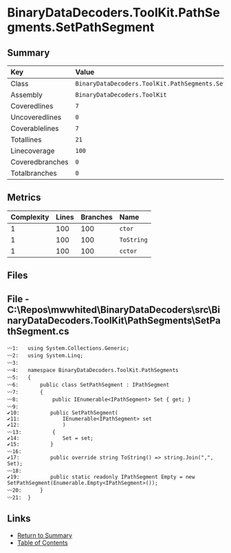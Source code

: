 ﻿# BinaryDataDecoders.ToolKit.PathSegments.SetPathSegment

## Summary

| Key             | Value                                                    |
| :-------------- | :------------------------------------------------------- |
| Class           | `BinaryDataDecoders.ToolKit.PathSegments.SetPathSegment` |
| Assembly        | `BinaryDataDecoders.ToolKit`                             |
| Coveredlines    | `7`                                                      |
| Uncoveredlines  | `0`                                                      |
| Coverablelines  | `7`                                                      |
| Totallines      | `21`                                                     |
| Linecoverage    | `100`                                                    |
| Coveredbranches | `0`                                                      |
| Totalbranches   | `0`                                                      |

## Metrics

| Complexity | Lines | Branches | Name       |
| :--------- | :---- | :------- | :--------- |
| 1          | 100   | 100      | `ctor`     |
| 1          | 100   | 100      | `ToString` |
| 1          | 100   | 100      | `cctor`    |

## Files

## File - C:\Repos\mwwhited\BinaryDataDecoders\src\BinaryDataDecoders.ToolKit\PathSegments\SetPathSegment.cs

```CSharp
〰1:   using System.Collections.Generic;
〰2:   using System.Linq;
〰3:   
〰4:   namespace BinaryDataDecoders.ToolKit.PathSegments
〰5:   {
〰6:       public class SetPathSegment : IPathSegment
〰7:       {
〰8:           public IEnumerable<IPathSegment> Set { get; }
〰9:   
✔10:          public SetPathSegment(
✔11:              IEnumerable<IPathSegment> set
✔12:              )
〰13:          {
✔14:              Set = set;
✔15:          }
〰16:  
✔17:          public override string ToString() => string.Join(",", Set);
〰18:  
✔19:          public static readonly IPathSegment Empty = new SetPathSegment(Enumerable.Empty<IPathSegment>());
〰20:      }
〰21:  }
```

## Links

* [Return to Summary](Summary.md)
* [Table of Contents](../TOC.md)

